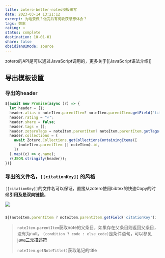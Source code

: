 ```yaml
---
title: zotero-better-notes模板编写
date: 2023-03-14 13:21:12
excerpt: 为啥要做？做完后有何收获感想体会？
tags: 效率 
rating: ⭐
status: complete 
destination: 10-01-01
share: false
obsidianUIMode: source
---
```


zotero的API是可以通过JavaScript调用的，更多关于[[JavaScript语法介绍]]


## 导出模板设置

### 导出的header 
```javascript
${await new Promise(async (r) => {
  let header = {};
  header.alias = noteItem.parentItem? noteItem.parentItem.getField("title") : "";
  header.rating = "⭐";
  header.share = false;
  header.tags = [];
  header.zoteroTags = noteItem.parentItem? noteItem.parentItem.getTags().map((_t) => _t.tag):[];
  header.collections = (
    await Zotero.Collections.getCollectionsContainingItems([
      (noteItem.parentItem || noteItem).id,
    ])
  ).map((c) => c.name);
  r(JSON.stringify(header));
})}
```




### 导出的文件名，`[[citationKey]]` 的风格

`[[citationKey]]`的文件名可以保证，直接从zotero使用bibtex的快速Copy的时候**引用及是双向链接**。

![](https://tf-picture-bed-1259792641.cos.ap-beijing.myqcloud.com/20230314132455.png)

```js

${(noteItem.parentItem ? noteItem.parentItem.getField('citationKey'):  (noteItem.getNoteTitle ? noteItem.getNoteTitle().replace(/[/\\?%*:|"<> ]/g, "-")  : ""))}.md

```

>`noteItem.parentItem`获取note的父条目，如果存在父条目则返回父条目，没有为null。
>`(condition ? code : else_code)`是条件语句，可以参见[java三元描述符](https://developer.mozilla.org/zh-CN/docs/Web/JavaScript/Reference/Operators/Conditional_Operator)
>
>`noteItem.getNoteTitle()`获取笔记的title
>